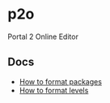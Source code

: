 # p2o
Portal 2 Online Editor

## Docs
* [How to format packages](packages.md)
* [How to format levels](levels.md)
